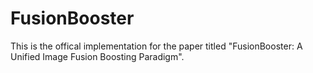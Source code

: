 # FusionBooster
This is the offical implementation for the paper titled "FusionBooster: A Unified Image Fusion Boosting Paradigm".
